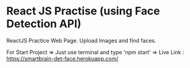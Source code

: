 # React JS Practise (using Face Detection API)
ReactJS Practice Web Page. Upload Images and find faces.

For Start Project => Just use terminal and type 'npm start'
	=> Live Link : https://smartbrain-det-face.herokuapp.com/
